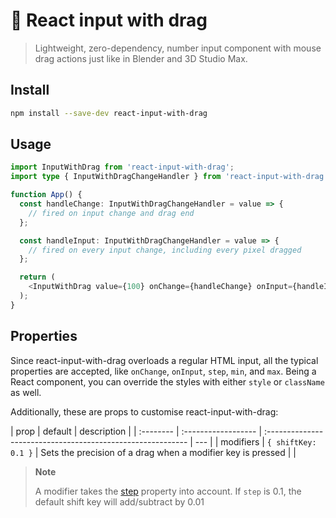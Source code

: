 # 💄 React input with drag

> Lightweight, zero-dependency, number input component with mouse drag actions just like in Blender and 3D Studio Max.

## Install

```sh
npm install --save-dev react-input-with-drag
```

## Usage

```typescript
import InputWithDrag from 'react-input-with-drag';
import type { InputWithDragChangeHandler } from 'react-input-with-drag';

function App() {
  const handleChange: InputWithDragChangeHandler = value => {
    // fired on input change and drag end
  };

  const handleInput: InputWithDragChangeHandler = value => {
    // fired on every input change, including every pixel dragged
  };

  return (
    <InputWithDrag value={100} onChange={handleChange} onInput={handleInput} />
  );
}
```

## Properties

Since react-input-with-drag overloads a regular HTML input, all the typical properties are accepted, like `onChange`, `onInput`, `step`, `min`, and `max`. Being a React component, you can override the styles with either `style` or `className` as well.

Additionally, these are props to customise react-input-with-drag:

| prop      | default             | description                                                 |
| :-------- | :------------------ | :---------------------------------------------------------- | --- |
| modifiers | `{ shiftKey: 0.1 }` | Sets the precision of a drag when a modifier key is pressed |     |

> **Note**
>
> A modifier takes the [step](https://developer.mozilla.org/en-US/docs/Web/HTML/Attributes/step) property into account. If `step` is 0.1, the default shift key will add/subtract by 0.01
